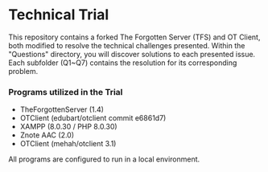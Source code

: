 # Technical Trial

This repository contains a forked The Forgotten Server (TFS) and OT Client, both modified to resolve the technical challenges presented. 
Within the "Questions" directory, you will discover solutions to each presented issue. Each subfolder (Q1~Q7) contains the resolution for its corresponding problem.

### Programs utilized in the Trial

- TheForgottenServer (1.4)
- OTClient (edubart/otclient commit e6861d7)
- XAMPP (8.0.30 / PHP 8.0.30)
- Znote AAC (2.0)
- OTClient (mehah/otclient 3.1)

All programs are configured to run in a local environment.
